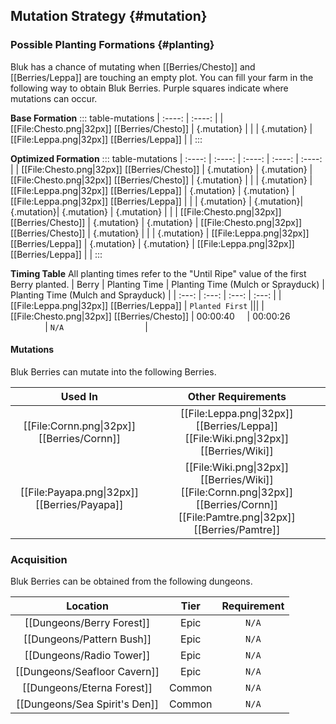 ## Mutation Strategy {#mutation}

### Possible Planting Formations {#planting}

Bluk has a chance of mutating when [[Berries/Chesto]] and [[Berries/Leppa]] are touching an empty plot. You can fill your farm in the following way to obtain Bluk Berries. Purple squares indicate where mutations can occur.

**Base Formation**
::: table-mutations
| :----: | :----: |
| [[File:Chesto.png\|32px]] [[Berries/Chesto]] | {.mutation} | |
| {.mutation} | [[File:Leppa.png\|32px]] [[Berries/Leppa]] | |
:::

**Optimized Formation**
::: table-mutations
| :----: | :----: | :----: | :----: | :----: |
| [[File:Chesto.png\|32px]] [[Berries/Chesto]] | {.mutation} | {.mutation} | [[File:Chesto.png\|32px]] [[Berries/Chesto]] | {.mutation} | |
| {.mutation} | [[File:Leppa.png\|32px]] [[Berries/Leppa]] | {.mutation} | {.mutation} | [[File:Leppa.png\|32px]] [[Berries/Leppa]] | |
| {.mutation} | {.mutation}| {.mutation}| {.mutation} | {.mutation} | |
| [[File:Chesto.png\|32px]] [[Berries/Chesto]] | {.mutation} | {.mutation} | [[File:Chesto.png\|32px]] [[Berries/Chesto]] | {.mutation} | |
| {.mutation} | [[File:Leppa.png\|32px]] [[Berries/Leppa]] | {.mutation} | {.mutation} | [[File:Leppa.png\|32px]] [[Berries/Leppa]] | |
:::

**Timing Table**
All planting times refer to the "Until Ripe" value of the first Berry planted.
| Berry                                         | Planting Time | Planting Time (Mulch or Sprayduck)    | Planting Time (Mulch and Sprayduck)   |
| :---:                                         | :---:         | :---:                                 | :---:                                 |
| [[File:Leppa.png\|32px]] [[Berries/Leppa]]    | `Planted First` |||
| [[File:Chesto.png\|32px]] [[Berries/Chesto]]  | 00:00:40      | 00:00:26                              | `N/A`                                 |

#### Mutations
Bluk Berries can mutate into the following Berries.

| Used In                                       | Other Requirements |
| :---:                                         | :---: |
| [[File:Cornn.png\|32px]] [[Berries/Cornn]]    | [[File:Leppa.png\|32px]] [[Berries/Leppa]] [[File:Wiki.png\|32px]] [[Berries/Wiki]] |
| [[File:Payapa.png\|32px]] [[Berries/Payapa]]  | [[File:Wiki.png\|32px]] [[Berries/Wiki]] [[File:Cornn.png\|32px]] [[Berries/Cornn]] [[File:Pamtre.png\|32px]] [[Berries/Pamtre]] |

### Acquisition
Bluk Berries can be obtained from the following dungeons.

| Location	                        | Tier	    | Requirement   |
| :---:                             | :---:     | :---:         |
| [[Dungeons/Berry Forest]]	        | Epic  	| `N/A`         |
| [[Dungeons/Pattern Bush]]	        | Epic  	| `N/A`         |
| [[Dungeons/Radio Tower]]	        | Epic  	| `N/A`         |
| [[Dungeons/Seafloor Cavern]]      | Epic  	| `N/A`         |
| [[Dungeons/Eterna Forest]]        | Common	| `N/A`         |
| [[Dungeons/Sea Spirit's Den]]     | Common	| `N/A`         |